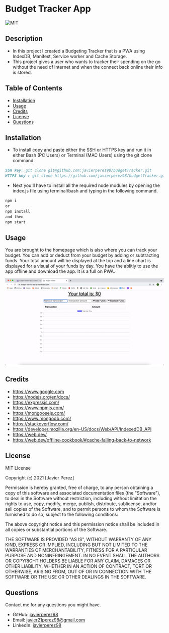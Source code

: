 # Budget Tracker App

![MIT](https://img.shields.io/github/license/microsoft/vscode)

## Description

<!-- Provide a short description explaining the what, why, and how of your project.
What was your motivation? Why did you build this project? What problem does it solve? What did you learn? -->

- In this project I created a Budgeting Tracker that is a PWA using IndexDB, Manifest, Service worker and Cache Storage.
- This project gives a user who wants to tracker their spending on the go without the need of internet and when the connect back online their info is stored.

## Table of Contents

- [Installation](#installation)
- [Usage](#usage)
- [Credits](#credits)
- [License](#license)
- [Questions](#questions)

## Installation

<!-- What are the steps required to install your project? Provide a step-by-step description of how to get the development environment running. -->

- To install copy and paste either the SSH or HTTPS key and run it in either Bash (PC Users) or Terminal (MAC Users) using the git clone command.

```md
SSH key: git clone git@github.com:javierperez98/budgetTracker.git
HTTPS key : git clone https://github.com/javierperez98/budgetTracker.git
```

- Next you'll have to install all the required node modules by opening the index.js file using terminal/bash and typing in the following command.

```md
npm i
or
npm install
and then
npm start
```

## Usage

<!-- Provide instructions and examples for use. Include screenshots as needed. -->

You are brought to the homepage which is also where you can track your budget. You can add or deduct from your budget by adding or subtracting funds. Your total amount will be displayed at the top and a line chart is displayed for a visual of your funds by day. You have the ablitiy to use the app offline and download the app. It is a full on PWA.

![Create a Fun Demo](images/createFund.gif)

## Credits

<!-- List your collaborators, if any, with links to their GitHub profiles. Links to websites or resources. -->

- https://www.google.com
- https://nodejs.org/en/docs/
- https://expressjs.com/
- https://www.npmjs.com/
- https://mongoosejs.com/
- https://www.mongodb.com/
- https://stackoverflow.com/
- https://developer.mozilla.org/en-US/docs/Web/API/IndexedDB_API
- https://web.dev/
- https://web.dev/offline-cookbook/#cache-falling-back-to-network

## License

<!-- If you need help choosing a license, refer to https://choosealicense.com/ -->

MIT License

Copyright (c) 2021 [Javier Perez]

Permission is hereby granted, free of charge, to any person obtaining a copy
of this software and associated documentation files (the "Software"), to deal
in the Software without restriction, including without limitation the rights
to use, copy, modify, merge, publish, distribute, sublicense, and/or sell
copies of the Software, and to permit persons to whom the Software is
furnished to do so, subject to the following conditions:

The above copyright notice and this permission notice shall be included in all
copies or substantial portions of the Software.

THE SOFTWARE IS PROVIDED "AS IS", WITHOUT WARRANTY OF ANY KIND, EXPRESS OR
IMPLIED, INCLUDING BUT NOT LIMITED TO THE WARRANTIES OF MERCHANTABILITY,
FITNESS FOR A PARTICULAR PURPOSE AND NONINFRINGEMENT. IN NO EVENT SHALL THE
AUTHORS OR COPYRIGHT HOLDERS BE LIABLE FOR ANY CLAIM, DAMAGES OR OTHER
LIABILITY, WHETHER IN AN ACTION OF CONTRACT, TORT OR OTHERWISE, ARISING FROM,
OUT OF OR IN CONNECTION WITH THE SOFTWARE OR THE USE OR OTHER DEALINGS IN THE
SOFTWARE.

## Questions

Contact me for any questions you might have.

- GitHub: [javierperez98](https://github.com/javierperez98)
- Email: [javier21perez98@gmail.com](mailto:javier21perez98@gmail.com)
- LinkedIn: [javierperez98](https://www.linkedin.com/in/javier-perez98/)
